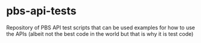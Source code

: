 pbs-api-tests
=============

Repository of PBS API test scripts that can be used examples for how to use the APIs (albeit not the best code in the world but that is why it is test code)